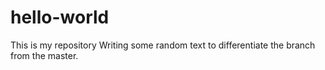 # hello-world
This is my repository
Writing some random text to differentiate the branch from the master.
